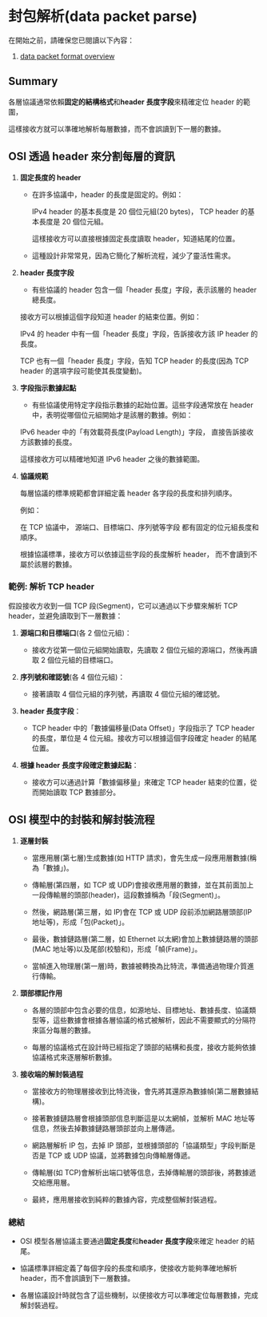 # 封包解析(data packet parse)

在開始之前，請確保您已閱讀以下內容：

1. [data packet format overview](./data-packet-format-overview.md)

## Summary

各層協議通常依賴**固定的結構格式**和**header 長度字段**來精確定位 header 的範圍，

這樣接收方就可以準確地解析每層數據，而不會誤讀到下一層的數據。

## OSI 透過 header 來分割每層的資訊

1. **固定長度的 header**

   - 在許多協議中，header 的長度是固定的。例如：

     IPv4 header 的基本長度是 20 個位元組(20 bytes)，
     TCP header 的基本長度是 20 個位元組。

     這樣接收方可以直接根據固定長度讀取 header，知道結尾的位置。

   - 這種設計非常常見，因為它簡化了解析流程，減少了靈活性需求。

2. **header 長度字段**

   - 有些協議的 header 包含一個「header 長度」字段，表示該層的 header 總長度。

   接收方可以根據這個字段知道 header 的結束位置。例如：

   IPv4 的 header 中有一個「header 長度」字段，告訴接收方該 IP header 的長度。

   TCP 也有一個「header 長度」字段，告知 TCP header 的長度(因為 TCP header 的選項字段可能使其長度變動)。

3. **字段指示數據起點**

   - 有些協議使用特定字段指示數據的起始位置。這些字段通常放在 header 中，表明從哪個位元組開始才是該層的數據。例如：

   IPv6 header 中的「有效載荷長度(Payload Length)」字段，
   直接告訴接收方該數據的長度。

   這樣接收方可以精確地知道 IPv6 header 之後的數據範圍。

4. **協議規範**

   每層協議的標準規範都會詳細定義 header 各字段的長度和排列順序。

   例如：

   在 TCP 協議中， 源端口、目標端口、序列號等字段
   都有固定的位元組長度和順序。

   根據協議標準，接收方可以依據這些字段的長度解析 header，
   而不會讀到不屬於該層的數據。

### 範例: 解析 TCP header

假設接收方收到一個 TCP 段(Segment)，它可以通過以下步驟來解析 TCP header，並避免讀取到下一層數據：

1. **源端口和目標端口**(各 2 個位元組)：

   - 接收方從第一個位元組開始讀取，先讀取 2 個位元組的源端口，然後再讀取 2 個位元組的目標端口。

2. **序列號和確認號**(各 4 個位元組)：

   - 接著讀取 4 個位元組的序列號，再讀取 4 個位元組的確認號。

3. **header 長度字段**：

   - TCP header 中的「數據偏移量(Data Offset)」字段指示了 TCP header 的長度，單位是 4 位元組。接收方可以根據這個字段確定 header 的結尾位置。

4. **根據 header 長度字段確定數據起點**：

   - 接收方可以通過計算「數據偏移量」來確定 TCP header 結束的位置，從而開始讀取 TCP 數據部分。

## OSI 模型中的封裝和解封裝流程

1. **逐層封裝**

   - 當應用層(第七層)生成數據(如 HTTP 請求)，會先生成一段應用層數據(稱為「數據」)。

   - 傳輸層(第四層，如 TCP 或 UDP)會接收應用層的數據，並在其前面加上一段傳輸層的頭部(header)，這段數據稱為「段(Segment)」。

   - 然後，網路層(第三層，如 IP)會在 TCP 或 UDP 段前添加網路層頭部(IP 地址等)，形成「包(Packet)」。

   - 最後，數據鏈路層(第二層，如 Ethernet 以太網)會加上數據鏈路層的頭部(MAC 地址等)以及尾部(校驗和)，形成「幀(Frame)」。

   - 當幀進入物理層(第一層)時，數據被轉換為比特流，準備通過物理介質進行傳輸。

2. **頭部標記作用**

   - 各層的頭部中包含必要的信息，如源地址、目標地址、數據長度、協議類型等，這些數據會根據各層協議的格式被解析，因此不需要顯式的分隔符來區分每層的數據。

   - 每層的協議格式在設計時已經指定了頭部的結構和長度，接收方能夠依據協議格式來逐層解析數據。

3. **接收端的解封裝過程**

   - 當接收方的物理層接收到比特流後，會先將其還原為數據幀(第二層數據結構)。

   - 接著數據鏈路層會根據頭部信息判斷這是以太網幀，並解析 MAC 地址等信息，然後去掉數據鏈路層頭部並向上層傳遞。

   - 網路層解析 IP 包，去掉 IP 頭部，並根據頭部的「協議類型」字段判斷是否是 TCP 或 UDP 協議，並將數據包向傳輸層傳遞。

   - 傳輸層(如 TCP)會解析出端口號等信息，去掉傳輸層的頭部後，將數據遞交給應用層。

   - 最終，應用層接收到純粹的數據內容，完成整個解封裝過程。

### 總結

- OSI 模型各層協議主要通過**固定長度**和**header 長度字段**來確定 header 的結尾。

- 協議標準詳細定義了每個字段的長度和順序，使接收方能夠準確地解析 header，而不會誤讀到下一層數據。

- 各層協議設計時就包含了這些機制，以便接收方可以準確定位每層數據，完成解封裝過程。
